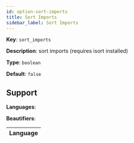 ```yaml
---
id: option-sort-imports
title: Sort Imports
sidebar_label: Sort Imports
---
```

**Key**: `sort_imports`

**Description**: sort imports (requires isort installed)

**Type**: `boolean`

**Default**: `false`

## Support
**Languages**: 

**Beautifiers**: 

| Language |
| --- |